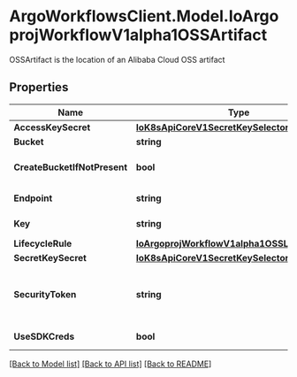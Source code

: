 # ArgoWorkflowsClient.Model.IoArgoprojWorkflowV1alpha1OSSArtifact
OSSArtifact is the location of an Alibaba Cloud OSS artifact

## Properties

Name | Type | Description | Notes
------------ | ------------- | ------------- | -------------
**AccessKeySecret** | [**IoK8sApiCoreV1SecretKeySelector**](IoK8sApiCoreV1SecretKeySelector.md) |  | [optional] 
**Bucket** | **string** | Bucket is the name of the bucket | [optional] 
**CreateBucketIfNotPresent** | **bool** | CreateBucketIfNotPresent tells the driver to attempt to create the OSS bucket for output artifacts, if it doesn&#39;t exist | [optional] 
**Endpoint** | **string** | Endpoint is the hostname of the bucket endpoint | [optional] 
**Key** | **string** | Key is the path in the bucket where the artifact resides | 
**LifecycleRule** | [**IoArgoprojWorkflowV1alpha1OSSLifecycleRule**](IoArgoprojWorkflowV1alpha1OSSLifecycleRule.md) |  | [optional] 
**SecretKeySecret** | [**IoK8sApiCoreV1SecretKeySelector**](IoK8sApiCoreV1SecretKeySelector.md) |  | [optional] 
**SecurityToken** | **string** | SecurityToken is the user&#39;s temporary security token. For more details, check out: https://www.alibabacloud.com/help/doc-detail/100624.htm | [optional] 
**UseSDKCreds** | **bool** | UseSDKCreds tells the driver to figure out credentials based on sdk defaults. | [optional] 

[[Back to Model list]](../README.md#documentation-for-models) [[Back to API list]](../README.md#documentation-for-api-endpoints) [[Back to README]](../README.md)

